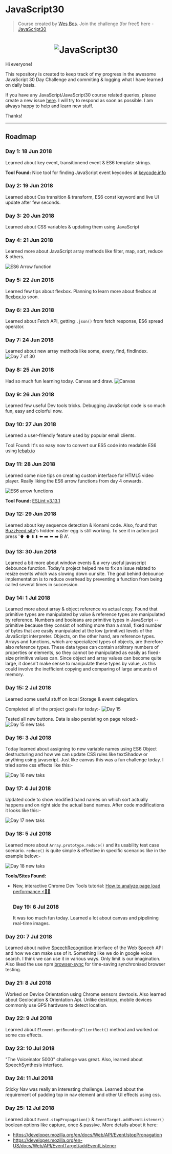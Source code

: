 # JavaScript30

> Course created by [Wes Bos](https://github.com/wesbos). Join the challenge (for free!) here - [JavaScript30](https://javascript30.com/account)

<h1 align="center">
  <img src="https://javascript30.com/images/JS3-social-share.png" style="max-width:100%" alt="JavaScript30" />
</h1>

Hi everyone!

This repository is created to keep track of my progress in the awesome JavaScript 30 Day Challenge
and commiting & logging what I have learned on daily basis.

If you have any JavaScript/JavaScript30 course related queries, please create a new issue [here](https://github.com/kenneth1870/JavaScript30/issues/new). I will try to respond as soon as possible. I am always happy to help and learn new stuff.

Thanks!

* * *

## Roadmap

### Day 1: 18 Jun 2018

 Learned about key event, transitionend event & ES6 template strings.

**Tool Found:** Nice tool for finding JavaScript event keycodes at [keycode.info](http://keycode.info/)

### Day 2: 19 Jun 2018

 Learned about Css transition & transform, ES6 const keyword and live UI update after few seconds.

### Day 3: 20 Jun 2018

 Learned about CSS variables & updating them using JavaScript

### Day 4: 21 Jun 2018

 Learned more about JavaScript array methods like filter, map, sort, reduce & others.

 ![ES6 Arrow function](https://pbs.twimg.com/media/C0V10qtUcAAct4D.jpg)

### Day 5: 22 Jun 2018

Learned few tips about flexbox. Planning to learn more about flexbox at [flexbox.io](http://flexbox.io/) soon.

### Day 6: 23 Jun 2018

Learned about Fetch API, getting `.json()` from fetch response, ES6 spread operator.

### Day 7: 24 Jun 2018

Learned about new array methods like some, every, find, findIndex.
![Day 7 of 30](https://pbs.twimg.com/media/C07gdtqUAAAtlyM.jpg)

### Day 8: 25 Jun 2018

Had so much fun learning today. Canvas and draw.
![Canvas](https://pbs.twimg.com/media/C1QFNMYUsAA9cxC.jpg)

### Day 9: 26 Jun 2018

Learned few useful Dev tools tricks. Debugging JavaScript code is so much fun, easy and colorful now.

### Day 10: 27 Jun 2018

Learned a user-friendly feature used by popular email clients.

Tool Found: It's so easy now to convert our ES5 code into readable ES6 using [lebab.io](https://lebab.io/try-it)

### Day 11: 28 Jun 2018

 Learned some nice tips on creating custom interface for HTML5 video player. Really liking the ES6 arrow functions from day 4 onwards.

![ES6 arrow functions](https://pbs.twimg.com/media/C1vYSZ7XUAEqZXS.jpg)

**Tool Found:** [ESLint v3.13.1](http://eslint.org/blog/2017/01/eslint-v3.13.1-released)

### Day 12: 29 Jun 2018

Learned about key sequence detection & Konami code. Also, found that [BuzzFeed site](https://www.buzzfeed.com/)'s hidden easter egg is still working. To see it in action just press ':arrow_up: :arrow_up: :arrow_down: :arrow_down: :arrow_left: :arrow_right: :arrow_left: :arrow_right: B A'.

### Day 13: 30 Jun 2018

Learned a bit more about window events & a very useful javascript debounce function. Today's project helped me to fix an issue related to resize events which was slowing down our site. The goal behind debounce implementation is to reduce overhead by preventing a function from being called several times in succession.

### Day 14: 1 Jul 2018

 Learned more about array & object reference vs actual copy. Found that primitive types are manipulated by value & reference types are manipulated by reference. Numbers and booleans are primitive types in JavaScript -- primitive because they consist of nothing more than a small, fixed number of bytes that are easily manipulated at the low (primitive) levels of the JavaScript interpreter. Objects, on the other hand, are reference types. Arrays and functions, which are specialized types of objects, are therefore also reference types. These data types can contain arbitrary numbers of properties or elements, so they cannot be manipulated as easily as fixed-size primitive values can. Since object and array values can become quite large, it doesn't make sense to manipulate these types by value, as this could involve the inefficient copying and comparing of large amounts of memory.

### Day 15: 2 Jul 2018

Learned some useful stuff on local Storage & event delegation.

Completed all of the project goals for today:-
![Day 15](https://pbs.twimg.com/media/C2EWpE7XgAAG3sp.jpg)

Tested all new buttons. Data is also persisting on page reload:-
![Day 15 new taks](https://pbs.twimg.com/media/C2EYda5XUAAdUdh.jpg)

### Day 16: 3 Jul 2018

Today learned about assigning to new variable names using ES6 Object destructuring and how we can update CSS rules like textShadow or anything using javascript. Just like canvas this was a fun challenge today. I tried some css effects like this:-

![Day 16 new taks](https://pbs.twimg.com/media/C2IFDhkWQAAv-Ck.jpg)

### Day 17: 4 Jul 2018

Updated code to show modified band names on which sort actually happens and on right side the actual band names. After code modifications it looks like this:-

![Day 17 new taks](https://pbs.twimg.com/media/C2N0IDsWIAA9hLT.jpg)

### Day 18: 5 Jul 2018

Learned more about `Array.prototype.reduce()` and its usability test case scenario. `reduce()` is quite simple & effective in specific scenarios like in the example below:-

![Day 18 new taks](https://pbs.twimg.com/media/C2eCp-xWgAAbhJz.jpg)

**Tools/Sites Found:**

-   New, interactive Chrome Dev Tools tutorial: [How to analyze page load performance ⚡️🚀🔎](https://developers.google.com/web/tools/chrome-devtools/network-performance/)
    ### Day 19: 6 Jul 2018
    It was too much fun today. Learned a lot about canvas and pipelining real-time images.

### Day 20: 7 Jul 2018

Learned about native [SpeechRecognition](https://developer.mozilla.org/en-US/docs/Web/API/SpeechRecognition) interface of the Web Speech API and how we can make use of it. Something like we do in google voice search. I think we can use it in various ways. Only limit is our imagination. Also liked the use npm [browser-sync](https://browsersync.io/) for time-saving synchronised browser testing.

### Day 21: 8 Jul 2018

 Worked on Device Orientation using Chrome sensors devtools. Also learned about Geolocation & Orientation Api. Unlike desktops, mobile devices commonly use GPS hardware to detect location.

### Day 22: 9 Jul 2018

Learned about `Element.getBoundingClientRect()` method and worked on some css effects.

### Day 23: 10 Jul 2018

"The Voiceinator 5000" challenge was great. Also, learned about SpeechSynthesis interface.

### Day 24: 11 Jul 2018
Sticky Nav was really an interesting challenge. Learned about the requirement of padding top in nav element and other UI effects using css.

### Day 25: 12 Jul 2018
Learned about `Event.stopPropagation()` & `EventTarget.addEventListener()` boolean options like capture, once & passive. More details about it here:
 - https://developer.mozilla.org/en/docs/Web/API/Event/stopPropagation
 - https://developer.mozilla.org/en-US/docs/Web/API/EventTarget/addEventListener
